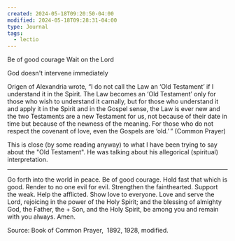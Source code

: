 ```yaml
---
created: 2024-05-18T09:20:50-04:00
modified: 2024-05-18T09:28:31-04:00
type: Journal
tags:
  - lectio
---
```


Be of good courage
Wait on the  Lord

God doesn't intervene immediately

Origen of Alexandria wrote, “I do not call the Law an ‘Old Testament’ if I understand it in the Spirit. The Law becomes an ‘Old Testament’ only for those who wish to understand it carnally, but for those who understand it and apply it in the Spirit and in the Gospel sense, the Law is ever new and the two Testaments are a new Testament for us, not because of their date in time but because of the newness of the meaning. For those who do not respect the covenant of love, even the Gospels are ‘old.’ ” (Common Prayer)

This is close (by some reading anyway) to what I have been trying to say about the "Old Testament". He was talking about his allegorical (spiritual) interpretation.

---

Go forth into the world in peace.
Be of good courage.
Hold fast that which is good.
Render to no one evil for evil.
Strengthen the fainthearted.
Support the weak.
Help the afflicted.
Show love to everyone.
Love and serve the Lord,
rejoicing in the power of the Holy Spirit;
and the blessing of almighty God,
the Father, the + Son, and the Holy Spirit,
be among you and remain with you always. Amen.

Source: Book of Common Prayer,  1892, 1928, modified.
